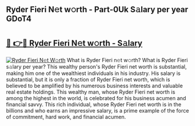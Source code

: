 ## Ryder Fieri N𝚎t w𝚘rth - Part-0Uk S𝚊lary per year GDoT4

# <h2><a href="http://gc0t9q.nevu.top/?p=Ryder+Fieri">🔗 👉🔴 Ryder Fieri N𝚎t w𝚘rth - S𝚊lary</a></h2>

[![Ryder Fieri N𝚎t W𝚘rth](https://i.imgur.com/Oavwk0R.jpeg)](http://gc0t9q.nevu.top/?p=Ryder+Fieri)
What is Ryder Fieri n𝚎t w𝚘rth? What is Ryder Fieri s𝚊lary per year?
This wealthy person's Ryder Fieri net worth is substantial, making him one of the wealthiest individuals in his industry. His salary is substantial, but it is only a fraction of Ryder Fieri net worth, which is believed to be amplified by his numerous business interests and valuable real estate holdings. This wealthy man, whose Ryder Fieri net worth is among the highest in the world, is celebrated for his business acumen and financial savvy. This rich individual, whose Ryder Fieri net worth is in the billions and who earns an impressive salary, is a prime example of the force of commitment, hard work, and financial acumen.
